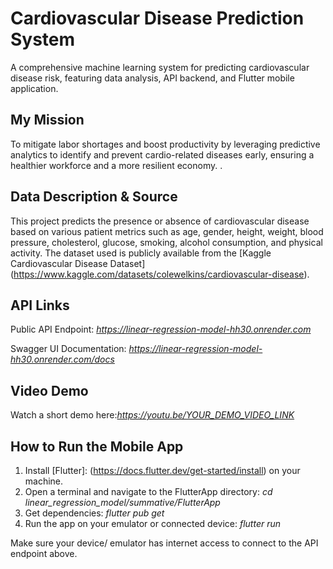 # Cardiovascular Disease Prediction System
A comprehensive machine learning system for predicting cardiovascular disease risk, featuring data analysis, API backend, and Flutter mobile application.

## My Mission
To mitigate labor shortages and boost productivity by leveraging predictive analytics to identify and prevent cardio-related diseases early, ensuring a healthier workforce and a more resilient economy.
.

## Data Description & Source
This project predicts the presence or absence of cardiovascular disease based on various patient metrics such as age, gender, height, weight, blood pressure, cholesterol, glucose, smoking, alcohol consumption, and physical activity. The dataset used is publicly available from the [Kaggle Cardiovascular Disease Dataset] (https://www.kaggle.com/datasets/colewelkins/cardiovascular-disease).

## API Links
Public API Endpoint: *https://linear-regression-model-hh30.onrender.com*

Swagger UI Documentation: *https://linear-regression-model-hh30.onrender.com/docs*

## Video Demo
Watch a short demo here:*https://youtu.be/YOUR_DEMO_VIDEO_LINK*

## How to Run the Mobile App
1. Install [Flutter]: (https://docs.flutter.dev/get-started/install) on your machine.
2. Open a terminal and navigate to the FlutterApp directory:
   _cd linear_regression_model/summative/FlutterApp_
3. Get dependencies: _flutter pub get_
4. Run the app on your emulator or connected device: _flutter run_

Make sure your device/ emulator has internet access to connect to the API endpoint above.
